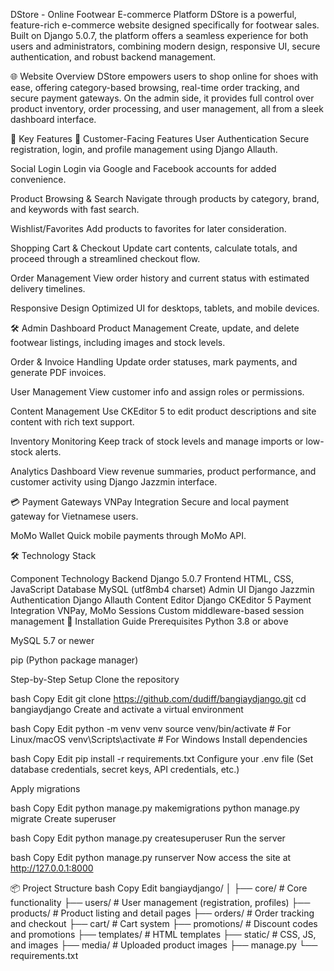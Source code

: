 DStore - Online Footwear E-commerce Platform
DStore is a powerful, feature-rich e-commerce website designed specifically for footwear sales. Built on Django 5.0.7, the platform offers a seamless experience for both users and administrators, combining modern design, responsive UI, secure authentication, and robust backend management.

🌐 Website Overview
DStore empowers users to shop online for shoes with ease, offering category-based browsing, real-time order tracking, and secure payment gateways. On the admin side, it provides full control over product inventory, order processing, and user management, all from a sleek dashboard interface.

🎯 Key Features
👟 Customer-Facing Features
User Authentication
Secure registration, login, and profile management using Django Allauth.

Social Login
Login via Google and Facebook accounts for added convenience.

Product Browsing & Search
Navigate through products by category, brand, and keywords with fast search.

Wishlist/Favorites
Add products to favorites for later consideration.

Shopping Cart & Checkout
Update cart contents, calculate totals, and proceed through a streamlined checkout flow.

Order Management
View order history and current status with estimated delivery timelines.

Responsive Design
Optimized UI for desktops, tablets, and mobile devices.

🛠️ Admin Dashboard
Product Management
Create, update, and delete footwear listings, including images and stock levels.

Order & Invoice Handling
Update order statuses, mark payments, and generate PDF invoices.

User Management
View customer info and assign roles or permissions.

Content Management
Use CKEditor 5 to edit product descriptions and site content with rich text support.

Inventory Monitoring
Keep track of stock levels and manage imports or low-stock alerts.

Analytics Dashboard
View revenue summaries, product performance, and customer activity using Django Jazzmin interface.

💳 Payment Gateways
VNPay Integration
Secure and local payment gateway for Vietnamese users.

MoMo Wallet
Quick mobile payments through MoMo API.

🛠️ Technology Stack

Component	Technology
Backend	Django 5.0.7
Frontend	HTML, CSS, JavaScript
Database	MySQL (utf8mb4 charset)
Admin UI	Django Jazzmin
Authentication	Django Allauth
Content Editor	Django CKEditor 5
Payment Integration	VNPay, MoMo
Sessions	Custom middleware-based session management
🚀 Installation Guide
Prerequisites
Python 3.8 or above

MySQL 5.7 or newer

pip (Python package manager)

Step-by-Step Setup
Clone the repository

bash
Copy
Edit
git clone https://github.com/dudiff/bangiaydjango.git
cd bangiaydjango
Create and activate a virtual environment

bash
Copy
Edit
python -m venv venv
source venv/bin/activate  # For Linux/macOS
venv\Scripts\activate     # For Windows
Install dependencies

bash
Copy
Edit
pip install -r requirements.txt
Configure your .env file
(Set database credentials, secret keys, API credentials, etc.)

Apply migrations

bash
Copy
Edit
python manage.py makemigrations
python manage.py migrate
Create superuser

bash
Copy
Edit
python manage.py createsuperuser
Run the server

bash
Copy
Edit
python manage.py runserver
Now access the site at http://127.0.0.1:8000

📦 Project Structure
bash
Copy
Edit
bangiaydjango/
│
├── core/               # Core functionality
├── users/              # User management (registration, profiles)
├── products/           # Product listing and detail pages
├── orders/             # Order tracking and checkout
├── cart/               # Cart system
├── promotions/         # Discount codes and promotions
├── templates/          # HTML templates
├── static/             # CSS, JS, and images
├── media/              # Uploaded product images
├── manage.py
└── requirements.txt
